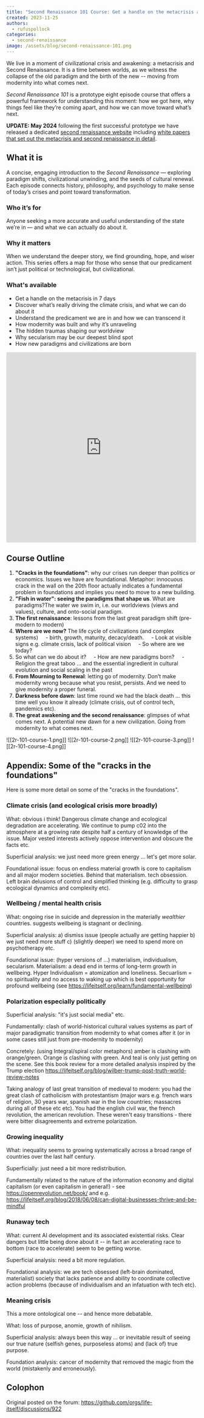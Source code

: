 ```yaml
---
title: "Second Renaissance 101 Course: Get a handle on the metacrisis and how we can transcend it in 7 days"
created: 2023-11-25
authors:
  - rufuspollock
categories:
  - second-renaissance
image: /assets/blog/second-renaissance-101.png
---
```


We live in a moment of civilizational crisis and awakening: a metacrisis and Second Renaissance. It is a time between worlds, as we witness the collapse of the old paradigm and the birth of the new -- moving from modernity into what comes next.

*Second Renaissance 101* is a prototype eight episode course that offers a powerful framework for understanding this moment: how we got here, why things feel like they’re coming apart, and how we can move toward what’s next.

**UPDATE: May 2024** following the first successful prototype we have released a dedicated [second renaissance website](https://secondrenaissance.net/) including [white papers that set out the metacrisis and second renaissance in detail](https://secondrenaissance.net/paper).

## What it is

A concise, engaging introduction to the _Second Renaissance_ — exploring paradigm shifts, civilizational unwinding, and the seeds of cultural renewal. Each episode connects history, philosophy, and psychology to make sense of today’s crises and point toward transformation.

### Who it’s for

Anyone seeking a more accurate and useful understanding of the state we’re in — and what we can actually do about it.

### Why it matters

When we understand the deeper story, we find grounding, hope, and wiser action. This series offers a map for those who sense that our predicament isn’t just political or technological, but civilizational.

### What's available

- Get a handle on the metacrisis in 7 days
- Discover what’s really driving the climate crisis, and what we can do about it 
- Understand the predicament we are in and how we can transcend it
- How modernity was built and why it’s unraveling 
- The hidden traumas shaping our worldview
- Why secularism may be our deepest blind spot
- How new paradigms and civilizations are born

<iframe src="https://youtube.com/embed/TtOdxV326-Y?feature=share" frameborder="0" height="500" width="500"></iframe>

## Course Outline

1. **"Cracks in the foundations"**: why our crises run deeper than politics or economics. Issues we have are foundational. Metaphor: innocuous crack in the wall on the 20th floor actually indicates a fundamental problem in foundations and implies you need to move to a new building.
2. **"Fish in water": seeing the paradigms that shape us**. What are paradigms?The water we swim in, i.e. our worldviews (views and values), culture, and onto-social paradigm.
3. **The first renaissance**:  lessons from the last great paradigm shift (pre-modern to modern)
4. **Where are we now?** The life cycle of civilizations (and complex systems)
	    - birth, growth, maturity, decacy/death.
	    - Look at visible signs e.g. climate crisis, lack of political vision
	    - So where are we today?
5. So what can we do about it?
    - How are new paradigms born?
    - Religion the great taboo … and the essential ingredient in cultural evolution and social scaling in the past
6. **From Mourning to Renewal**: letting go of modernity. Don’t make modernity wrong because what you resist, persists. And we need to give modernity a proper funeral.
7. **Darkness before dawn**: last time round we had the black death … this time well you know it already (climate crisis, out of control tech, pandemics etc).
8. **The great awakening and the second renaissance**:  glimpses of what comes next. A potential new dawn for a new civilization. Going from modernity to what comes next.

![[2r-101-course-1.png]]
![[2r-101-course-2.png]]
![[2r-101-course-3.png]]
![[2r-101-course-4.png]]

## Appendix: Some of the "cracks in the foundations"

Here is some more detail on some of the "cracks in the foundations".

### Climate crisis (and ecological crisis more broadly)

What: obvious i think! Dangerous climate change and ecological degradation are accelerating. We continue to pump c02 into the atmosphere at a growing rate despite half a century of knowledge of the issue. Major vested interests actively oppose intervention and obscure the facts etc.

Superficial analysis: we just need more green energy ... let's get more solar.

Foundational issue: focus on endless material growth is core to capitalism and all major modern societies. Behind that materialism. tech obsession. Left brain delusions of control and simplified thinking (e.g. difficulty to grasp ecological dynamics and complexity etc).

### Wellbeing / mental health crisis

What: ongoing rise in suicide and depression in the materially *wealthier* countries. suggests wellbeing is stagnant or declining.

Superficial analysis: a) dismiss issue (people actually are getting happier b) we just need more stuff c) (slightly deeper) we need to spend more on psychotherapy etc.

Foundational issue: (hyper versions of ...) materialism, individualism, secularism. Materialism: a dead end in terms of long-term growth in wellbeing. Hyper Individualism = atomization and loneliness. Secuarlism = no spirituality and no access to waking up which is best opportunity for profound wellbeing (see https://lifeitself.org/learn/fundamental-wellbeing)

### Polarization especially politically

Superficial analysis: "it's just social media" etc. 

Fundamentally: clash of world-historical cultural values systems as part of major paradigmatic transition from modernity to what comes after it (or in some cases still just from pre-modernity to modernity)

Concretely: (using Integral/spiral color metaphors) amber is clashing with orange/green. Orange is clashing with green. And teal is only just getting on the scene. See this book review for a more detailed analysis inspired by the Trump election https://lifeitself.org/blog/wilber-trump-post-truth-world-review-notes

Taking analogy of last great transition of medieval to modern: you had the great clash of catholicism with protestantism (major wars e.g. french wars of religion, 30 years war, spanish war in the low countries; massacres during all of these etc etc). You had the english civil war, the french revolution, the american revolution. These weren't easy transitions - there were bitter disagreements and extreme polarization.

### Growing inequality

What: inequality seems to growing systematically across a broad range of countries over the last half century.

Superficially: just need a bit more redistribution.

Fundamentally related to the nature of the information economy and digital capitalism (or even capitalism in general!) - see https://openrevolution.net/book/ and e.g. https://lifeitself.org/blog/2018/06/08/can-digital-businesses-thrive-and-be-mindful

### Runaway tech

What: current AI development and its associated existential risks. Clear dangers but little being done about it -- in fact an accelerating race to bottom (race to accelerate) seem to be getting worse.

Superficial analysis: need a bit more regulation.

Foundational analysis: we are tech obsessed (left-brain dominated, materialist) society that lacks patience and ability to coordinate collective action problems (because of individualism and an infatuation with tech etc).

### Meaning crisis

This a more ontological one -- and hence more debatable.

What: loss of purpose, anomie, growth of nihilism.

Superficial analysis: always been this way ... or inevitable result of seeing our true nature (selfish genes, purposeless atoms) and (lack of) true purpose.

Foundation analysis: cancer of modernity that removed the magic from the world (mistakenly and erroneously).

## Colophon

Original posted on the forum: https://github.com/orgs/life-itself/discussions/922